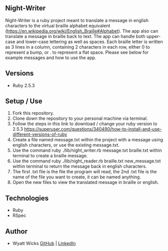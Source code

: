 ## Night-Writer
Night-Writer is a ruby project meant to translate a message in english characters to the virtual braille alphabet equivalent (https://en.wikipedia.org/wiki/English_Braille#Alphabet). The app also can translate a message in braille back to text. The app can handle both upper-case and lower-case lettering as well as spaces. Each braille letter is written as 3 lines in a column, containing 2 characters in each row, either 0 to represent a bump, or . to represent a flat space. Please see below for example messages and how to use the app. 

## Versions
- Ruby 2.5.3

## Setup / Use
1. Fork this repository.
2. Clone down the repository to your personal machine via terminal. 
3. Follow the steps in this link to download / change your ruby version to 2.5.3 https://superuser.com/questions/340490/how-to-install-and-use-different-versions-of-ruby
4. Create a file named message.txt within the project with a message using english characters, or use the existing message.txt.
5. Use the command ruby ./lib/night_writer.rb message.txt braille.txt within terminal to create a braille message.
6. Use the command ruby ./lib/night_reader.rb braille.txt new_message.txt  within terminal to return the message back in english characters. 
7. The first .txt file is the file the program will read, the 2nd .txt file is the name of the file you want to create, it can be named anything.
8. Open the new files to view the translated message in braille or english. 


## Technologies
- Ruby
- RSpec
## Author
* Wyatt Wicks [GitHub](https://github.com/Wyattwicks) | [LinkedIn](https://www.linkedin.com/in/wyattwicks/)
